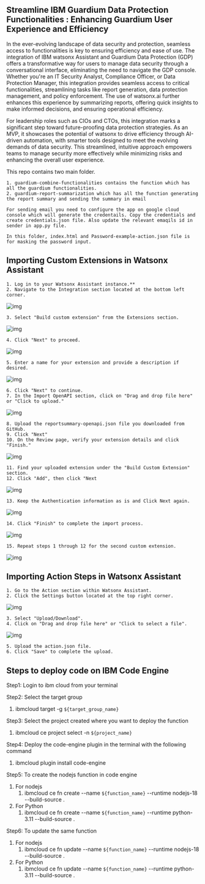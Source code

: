 ## Streamline IBM Guardium Data Protection Functionalities : Enhancing Guardium User Experience and Efficiency

In the ever-evolving landscape of data security and protection, seamless access to functionalities is key to ensuring efficiency and ease of use. The integration of IBM watsonx Assistant and Guardium Data Protection (GDP) offers a transformative way for users to manage data security through a conversational interface, eliminating the need to navigate the GDP console. Whether you're an IT Security Analyst, Compliance Officer, or Data Protection Manager, this integration provides seamless access to critical functionalities, streamlining tasks like report generation, data protection management, and policy enforcement. The use of watsonx.ai further enhances this experience by summarizing reports, offering quick insights to make informed decisions, and ensuring operational efficiency.

For leadership roles such as CIOs and CTOs, this integration marks a significant step toward future-proofing data protection strategies. As an MVP, it showcases the potential of watsonx to drive efficiency through AI-driven automation, with smarter tools designed to meet the evolving demands of data security. This streamlined, intuitive approach empowers teams to manage security more effectively while minimizing risks and enhancing the overall user experience.


This repo contains two main folder.

    1. guardium-combine-functionalities contains the function which has all the guardium functionalities.
    2. guardium-report-summarization which has all the function generating the report summary and sending the summary in email

    For sending email you need to configure the app on google cloud console which will generate the credentails. Copy the credentials and create credentials.json file. Also update the relevant emaqils id in sender in app.py file.

    In this folder, index.html and Password-example-action.json file is for masking the password input.


## Importing Custom Extensions in Watsonx Assistant
    1. Log in to your Watsonx Assistant instance.**
    2. Navigate to the Integration section located at the bottom left corner.

![img](./static/1.png)

    3. Select "Build custom extension" from the Extensions section.

![img](./static/2.png)

    4. Click "Next" to proceed.

![img](./static/3.png)

    5. Enter a name for your extension and provide a description if desired.

![img](./static/4.png)

    6. Click "Next" to continue.
    7. In the Import OpenAPI section, click on "Drag and drop file here" or "Click to upload."

![img](./static/5.png)

    8. Upload the reportsummary-openapi.json file you downloaded from GitHub.
    9. Click "Next" 
    10. On the Review page, verify your extension details and click "Finish."

![img](./static/6.png)

    11. Find your uploaded extension under the "Build Custom Extension" section.
    12. Click "Add", then click "Next

![img](./static/7.png) 

    13. Keep the Authentication information as is and Click Next again.

![img](./static/8.png) 

    14. Click "Finish" to complete the import process.

![img](./static/9.png) 

    15. Repeat steps 1 through 12 for the second custom extension.

![img](./static/10.png) 

## Importing Action Steps in Watsonx Assistant
    1. Go to the Action section within Watsonx Assistant.
    2. Click the Settings button located at the top right corner.

![img](./static/11.png)

    3. Select "Upload/Download".
    4. Click on "Drag and drop file here" or "Click to select a file".

![img](./static/12.png)

    5. Upload the action.json file.
    6. Click "Save" to complete the upload.
    

## Steps to deploy code on IBM Code Engine 

Step1: Login to ibm cloud from your terminal

Step2: Select the target group 
1. ibmcloud target -g `${target_group_name}`

Step3: Select the project created where you want to deploy the function 
1. ibmcloud ce project select -n `${project_name}`

Step4: Deploy the code-engine plugin in the terminal with the following command 
1. ibmcloud plugin install code-engine

Step5: To create the nodejs function in code engine
1. For nodejs 
    1. ibmcloud ce fn create --name `${function_name}` --runtime nodejs-18 --build-source .
2. For Python
    1. ibmcloud ce fn create --name `${function_name}` --runtime python-3.11 --build-source .


Step6: To update the same function
1. For nodejs
    1. ibmcloud ce fn update --name `${function_name}` --runtime nodejs-18 --build-source .
2. For Python
    1. ibmcloud ce fn update --name `${function_name}` --runtime python-3.11 --build-source .


